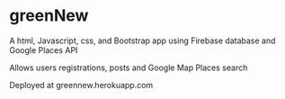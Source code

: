 # greenNew

A html, Javascript, css, and Bootstrap app using Firebase database and Google Places API

Allows users registrations, posts and Google Map Places search

Deployed at greennew.herokuapp.com
